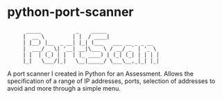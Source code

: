 # python-port-scanner

          _____           _    _____                 
         |  __ \         | |  / ____|                
         | |__) |__  _ __| |_| (___   ___ __ _ _ __  
         |  ___/ _ \| '__| __|\___ \ / __/ _` | '_ \ 
         | |  | (_) | |  | |_ ____) | (_| (_| | | | |
         |_|   \___/|_|   \__|_____/ \___\__,_|_| |_|
                                             
                                             

A port scanner I created in Python for an Assessment. Allows the specification of a range of IP addresses, ports, selection of addresses to avoid and more through a simple menu.
